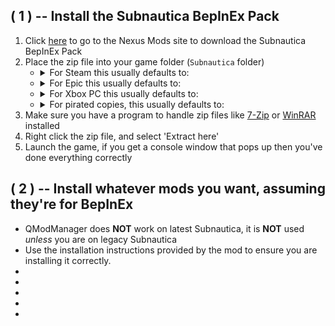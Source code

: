 
## **\( 1 \)** -- Install the Subnautica BepInEx Pack
1. Click [here]() to go to the Nexus Mods site to download the Subnautica BepInEx Pack
2. Place the zip file into your game folder (`Subnautica` folder)
   - <details><summary>For Steam this usually defaults to:</summary><code>C:\Program Files (x86)\Steam\steamapps\common\Subnautica</code>
   - <details><summary>For Epic this usually defaults to:</summary><code>C:\Program Files\Epic Games\Subnautica</code>
   - <details><summary>For Xbox PC this usually defaults to:</summary><code>C:\XboxGames\Subnautica\Content</code>
   - <details><summary>For pirated copies, this usually defaults to:</summary><code>We're no strangers to love. You know the rules and so do I. A full commitment's what I'm thinking of. You wouldn't get this from any other guy. I just wanna tell you how I'm feeling. Gotta make you understand. Never gonna give you up. Never gonna let you down. Never gonna run around and desert you. Never gonna make you cry. Never gonna say goodbye. Never gonna tell a lie and hurt you. <3</code></details>
3. Make sure you have a program to handle zip files like [7-Zip](https://7-zip.org/) or [WinRAR](https://www.rarlab.com/download.htm) installed
4. Right click the zip file, and select 'Extract here'
5. Launch the game, if you get a console window that pops up then you've done everything correctly


## **\( 2 \)** -- Install whatever mods you want, assuming they're for BepInEx
- QModManager does **NOT** work on latest Subnautica, it is **NOT** used *unless* you are on legacy Subnautica
- Use the installation instructions provided by the mod to ensure you are installing it correctly. 
- 
- 
- 
- 
- 